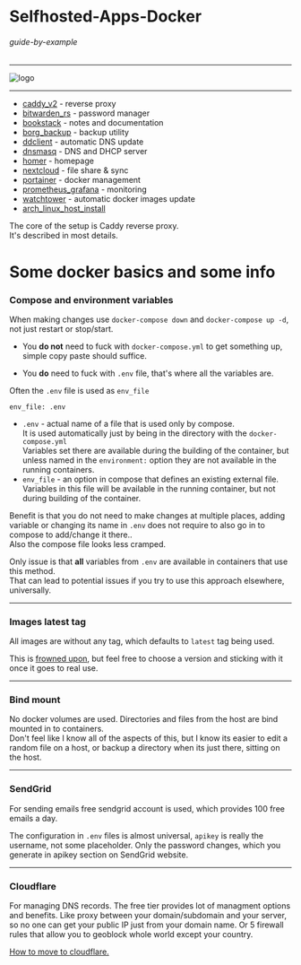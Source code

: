 # Selfhosted-Apps-Docker

###### guide-by-example

---

![logo](https://i.imgur.com/u5LH0jI.png)

---

* [caddy_v2](caddy_v2/) - reverse proxy
* [bitwarden_rs](bitwarden_rs/) - password manager
* [bookstack](bookstack/) - notes and documentation
* [borg_backup](borg_backup/) - backup utility
* [ddclient](ddclient/) - automatic DNS update
* [dnsmasq](dnsmasq/) - DNS and DHCP server
* [homer](homer/) - homepage
* [nextcloud](nextcloud/) - file share & sync
* [portainer](portainer/) - docker management
* [prometheus_grafana](prometheus_grafana/) - monitoring
* [watchtower](watchtower/) - automatic docker images update
* [arch_linux_host_install](arch_linux_host_install)

The core of the setup is Caddy reverse proxy.</br>
It's described in most details.

# Some docker basics and some info

### Compose and environment variables

When making changes use `docker-compose down` and `docker-compose up -d`,
not just restart or stop/start.

* You **do not** need to fuck with `docker-compose.yml` to get something up,
simple copy paste should suffice.

* You **do** need to fuck with `.env` file, that's where all the variables are.
  
Often the `.env` file is used as `env_file`

`env_file: .env`

* `.env` - actual name of a file that is used only by compose.</br>
  It is used automatically just by being in the directory
  with the `docker-compose.yml`</br>
  Variables set there are available during the building of the container,
  but unless named in the `environment:` option they are not available
  in the running containers.
* `env_file` - an option in compose that defines an existing external file.</br>
  Variables in this file will be available in the running container,
  but not during building of the container.

Benefit is that you do not need to make changes at multiple places,
adding variable or changing its name in `.env` does not require
to also go in to compose to add/change it there..</br>
Also the compose file looks less cramped.

Only issue is that **all** variables from `.env` are available in
containers that use this method.</br>
That can lead to potential issues if you try to use this approach elsewhere,
universally.

---

### Images latest tag

All images are without any tag, which defaults to `latest` tag being used.

This is [frowned upon](https://vsupalov.com/docker-latest-tag/),
but feel free to choose a version and sticking with it once it goes to real use.

---

### Bind mount

No docker volumes are used. Directories and files from the host
are bind mounted in to containers.</br>
Don't feel like I know all of the aspects of this,
but I know its easier to edit a random file on a host,
or backup a directory when its just there, sitting on the host.

---

### SendGrid

For sending emails free sendgrid account is used, which provides 100 free emails
a day.

The configuration in `.env` files is almost universal, `apikey` is
really the username, not some placeholder.
Only the password changes, which you generate in apikey section on SendGrid website.

---

### Cloudflare

For managing DNS records. The free tier provides lot of managment options and 
benefits. Like proxy between your domain/subdomain and your server, so no one
can get your public IP just from your domain name. Or 5 firewall rules that allow
you to geoblock whole world except your country.

[How to move to cloudflare.](https://support.cloudflare.com/hc/en-us/articles/205195708-Changing-your-domain-nameservers-to-Cloudflare)
